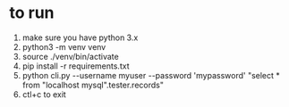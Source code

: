 # to run

1. make sure you have python 3.x
2. python3 -m venv venv
3. source ./venv/bin/activate
4. pip install -r requirements.txt
5. python cli.py --username myuser --password 'mypassword' "select * from \"localhost mysql\".tester.records"
6. ctl+c to exit
